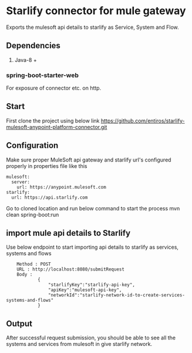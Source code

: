 # Starlify connector for mule gateway
Exports the mulesoft api details to starlify as Service, System and Flow.

## Dependencies
1. Java-8 +

### spring-boot-starter-web
For exposure of connector etc. on http.



## Start
First clone the project using below link
https://github.com/entiros/starlify-mulesoft-anypoint-platform-connector.git

## Configuration
Make sure proper MuleSoft api gateway and starlify url's configured properly in properties file like this

```
mulesoft:
  server:
    url: https://anypoint.mulesoft.com
starlify:
  url: https://api.starlify.com
```

Go to cloned location and run below command to start the process
mvn clean spring-boot:run

## import mule api details to Starlify
Use below endpoint to start importing api details to starlify as services, systems and flows

```
	Method : POST
	URL : http://localhost:8080/submitRequest
	Body : 
			{
				"starlifyKey":"starlify-api-key",
				"apiKey":"mulesoft-api-key",
				"networkId":"starlify-network-id-to-create-services-systems-and-flows"
			}
```

## Output
After successful request submission, you should be able to see all the systems and services from mulesoft in give starlify network.
